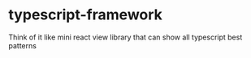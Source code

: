 # typescript-framework
Think of it like mini react view library that can show all typescript best patterns
